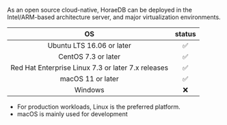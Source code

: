 As an open source cloud-native, HoraeDB can be deployed in the Intel/ARM-based architecture server, and major virtualization environments.

|                         OS                         | status |
| :------------------------------------------------: | :----: |
|             Ubuntu LTS 16.06 or later              |   ✅   |
|                CentOS 7.3 or later                 |   ✅   |
| Red Hat Enterprise Linux 7.3 or later 7.x releases |   ✅   |
|                 macOS 11 or later                  |   ✅   |
|                      Windows                       |   ❌   |

- For production workloads, Linux is the preferred platform.
- macOS is mainly used for development
